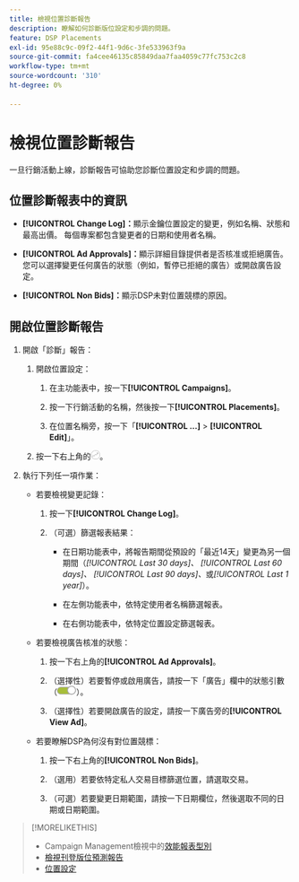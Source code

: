 ```yaml
---
title: 檢視位置診斷報告
description: 瞭解如何診斷版位設定和步調的問題。
feature: DSP Placements
exl-id: 95e88c9c-09f2-44f1-9d6c-3fe533963f9a
source-git-commit: fa4cee46135c85849daa7faa4059c77fc753c2c8
workflow-type: tm+mt
source-wordcount: '310'
ht-degree: 0%

---
```


# 檢視位置診斷報告

<!-- Does this really belong in the Campaign Management > Reports section or in the Placements section? -->

一旦行銷活動上線，診斷報告可協助您診斷位置設定和步調的問題。

## 位置診斷報表中的資訊

* **[!UICONTROL Change Log]：**&#x200B;顯示金鑰位置設定的變更，例如名稱、狀態和最高出價。 每個專案都包含變更者的日期和使用者名稱。

* **[!UICONTROL Ad Approvals]：**&#x200B;顯示詳細目錄提供者是否核准或拒絕廣告。 您可以選擇變更任何廣告的狀態（例如，暫停已拒絕的廣告）或開啟廣告設定。

* **[!UICONTROL Non Bids]：**&#x200B;顯示DSP未對位置競標的原因。

## 開啟位置診斷報告

1. 開啟「診斷」報告：

   1. 開啟位置設定：

      1. 在主功能表中，按一下&#x200B;**[!UICONTROL Campaigns]**。

      1. 按一下行銷活動的名稱，然後按一下&#x200B;**[!UICONTROL Placements]**。

      1. 在位置名稱旁，按一下「**[!UICONTROL ...]** > **[!UICONTROL Edit]**」。

   1. 按一下右上角的![放置診斷](/help/dsp/assets/placement-diagnostics.png)。

1. 執行下列任一項作業：

   * 若要檢視變更記錄：

      1. 按一下&#x200B;**[!UICONTROL Change Log]**。

      1. （可選）篩選報表結果：

         * 在日期功能表中，將報告期間從預設的「最近14天」變更為另一個期間（*[!UICONTROL Last 30 days]、* *[!UICONTROL Last 60 days]、* *[!UICONTROL Last 90 days]、*&#x200B;或&#x200B;*[!UICONTROL Last 1 year]*）。

         * 在左側功能表中，依特定使用者名稱篩選報表。

         * 在右側功能表中，依特定位置設定篩選報表。

   * 若要檢視廣告核准的狀態：

      1. 按一下右上角的&#x200B;**[!UICONTROL Ad Approvals]**。

      1. （選擇性）若要暫停或啟用廣告，請按一下「廣告」欄中的狀態引數（![狀態引數](/help/dsp/assets/status-switch.png)）。

      1. （選擇性）若要開啟廣告的設定，請按一下廣告旁的&#x200B;**[!UICONTROL View Ad]**。

   * 若要瞭解DSP為何沒有對位置競標：

      1. 按一下右上角的&#x200B;**[!UICONTROL Non Bids]**。

      1. （選用）若要依特定私人交易目標篩選位置，請選取交易。<!-- Admin users only: Optionally filter the deal by one or more regions ([!UICONTROL US-EAST], [!UICONTROL US-WEST]) [!UICONTROL EU-WEST], [!UICONTROL HKG]) by selecting the regions. -->

      1. （可選）若要變更日期範圍，請按一下日期欄位，然後選取不同的日期或日期範圍。

<!-- Later, add link to >* Definitions for NBRs (Reading No Bid Reports (NBRs)) -->

>[!MORELIKETHIS]
>
>* Campaign Management檢視中的[效能報表型別](campaign-reports-about.md)
>* [檢視刊登版位預測報告](/help/dsp/campaign-management/reports/placement-forecast.md)
>* [位置設定](/help/dsp/campaign-management/placements/placement-settings.md)
